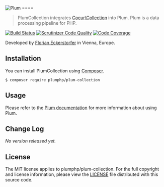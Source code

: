 <img src="https://florian.ec/img/plum/logo.png" alt="Plum">
====

> PlumCollection integrates [Cocur\Collection](https://github.com/cocur/collection) into Plum. Plum is a data
processing pipeline for PHP.

[![Build Status](https://img.shields.io/travis/plumphp/plum-collection.svg?style=flat)](https://travis-ci.org/plumphp/plum-collection)
[![Scrutinizer Code Quality](https://img.shields.io/scrutinizer/g/plumphp/plum-collection.svg?style=flat)](https://scrutinizer-ci.com/g/plumphp/plum-collection/?branch=master)
[![Code Coverage](https://img.shields.io/scrutinizer/coverage/g/plumphp/plum-collection.svg?style=flat)](https://scrutinizer-ci.com/g/plumphp/plum-collection/?branch=master)

Developed by [Florian Eckerstorfer](https://florian.ec) in Vienna, Europe.


Installation
------------

You can install PlumCollection using [Composer](http://getcomposer.org).

```shell
$ composer require plumphp/plum-collection
```


Usage
-----

Please refer to the [Plum documentation](https://github.com/plumphp/plum/blob/master/docs/index.md) for more
information about using Plum.


Change Log
----------

*No version released yet.*


License
-------

The MIT license applies to plumphp/plum-collection. For the full copyright and license information,
please view the [LICENSE](https://github.com/plumphp/plum-collection/blob/master/LICENSE) file distributed with this
source code.
